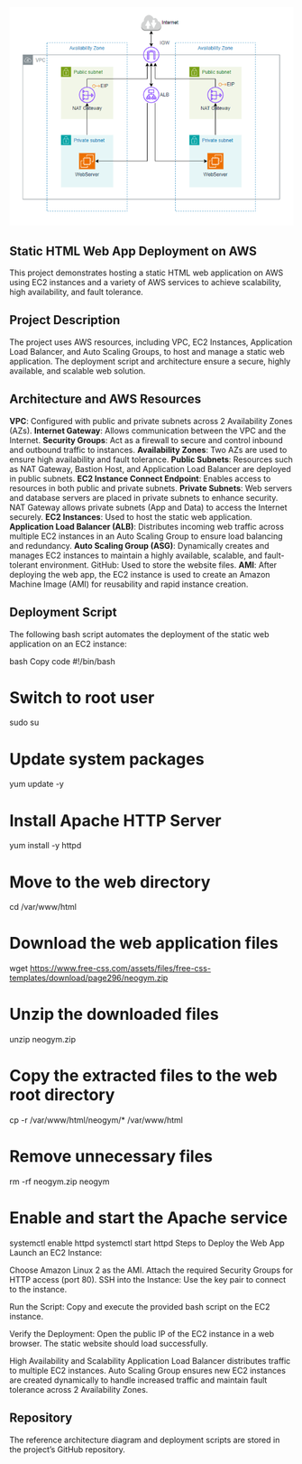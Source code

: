![Alt text](html.png)


## Static HTML Web App Deployment on AWS
This project demonstrates hosting a static HTML web application on AWS using EC2 instances and a variety of AWS services to achieve scalability, high availability, and fault tolerance.

## Project Description
The project uses AWS resources, including VPC, EC2 Instances, Application Load Balancer, and Auto Scaling Groups, to host and manage a static web application. The deployment script and architecture ensure a secure, highly available, and scalable web solution.

## Architecture and AWS Resources
**VPC**: Configured with public and private subnets across 2 Availability Zones (AZs).
**Internet Gateway**: Allows communication between the VPC and the Internet.
**Security Groups**: Act as a firewall to secure and control inbound and outbound traffic to instances.
**Availability Zones**: Two AZs are used to ensure high availability and fault tolerance.
**Public Subnets**: Resources such as NAT Gateway, Bastion Host, and Application Load Balancer are deployed in public subnets.
**EC2 Instance Connect Endpoint**: Enables access to resources in both public and private subnets.
**Private Subnets**:
Web servers and database servers are placed in private subnets to enhance security.
NAT Gateway allows private subnets (App and Data) to access the Internet securely.
**EC2 Instances**: Used to host the static web application.
**Application Load Balancer (ALB)**: Distributes incoming web traffic across multiple EC2 instances in an Auto Scaling Group to ensure load balancing and redundancy.
**Auto Scaling Group (ASG)**: Dynamically creates and manages EC2 instances to maintain a highly available, scalable, and fault-tolerant environment.
GitHub: Used to store the website files.
**AMI**: After deploying the web app, the EC2 instance is used to create an Amazon Machine Image (AMI) for reusability and rapid instance creation.
## Deployment Script
The following bash script automates the deployment of the static web application on an EC2 instance:

bash
Copy code
#!/bin/bash
# Switch to root user
sudo su

# Update system packages
yum update -y

# Install Apache HTTP Server
yum install -y httpd

# Move to the web directory
cd /var/www/html

# Download the web application files
wget https://www.free-css.com/assets/files/free-css-templates/download/page296/neogym.zip

# Unzip the downloaded files
unzip neogym.zip

# Copy the extracted files to the web root directory
cp -r /var/www/html/neogym/* /var/www/html

# Remove unnecessary files
rm -rf neogym.zip neogym

# Enable and start the Apache service
systemctl enable httpd
systemctl start httpd
Steps to Deploy the Web App
Launch an EC2 Instance:

Choose Amazon Linux 2 as the AMI.
Attach the required Security Groups for HTTP access (port 80).
SSH into the Instance:
Use the key pair to connect to the instance.

Run the Script:
Copy and execute the provided bash script on the EC2 instance.

Verify the Deployment:
Open the public IP of the EC2 instance in a web browser. The static website should load successfully.

High Availability and Scalability
Application Load Balancer distributes traffic to multiple EC2 instances.
Auto Scaling Group ensures new EC2 instances are created dynamically to handle increased traffic and maintain fault tolerance across 2 Availability Zones.

## Repository
The reference architecture diagram and deployment scripts are stored in the project’s GitHub repository.

